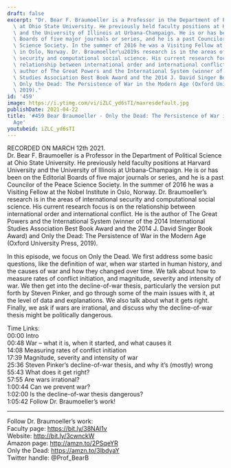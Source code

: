```yaml
---
draft: false
excerpt: "Dr. Bear F. Braumoeller is a Professor in the Department of Political Science\
  \ at Ohio State University. He previously held faculty positions at Harvard University\
  \ and the University of Illinois at Urbana-Champaign. He is or has been on the Editorial\
  \ Boards of five major journals or series, and he is a past Councilor of the Peace\
  \ Science Society. In the summer of 2016 he was a Visiting Fellow at the Nobel Institute\
  \ in Oslo, Norway. Dr. Braumoeller\u2019s research is in the areas of international\
  \ security and computational social science. His current research focus is on the\
  \ relationship between international order and international conflict. He is the\
  \ author of The Great Powers and the International System (winner of the 2014 International\
  \ Studies Association Best Book Award and the 2014 J. David Singer Book Award) and\
  \ Only the Dead: The Persistence of War in the Modern Age (Oxford University Press,\
  \ 2019)."
id: '459'
image: https://i.ytimg.com/vi/iZLC_yd6sTI/maxresdefault.jpg
publishDate: 2021-04-22
title: '#459 Bear Braumoeller - Only the Dead: The Persistence of War in the Modern
  Age'
youtubeid: iZLC_yd6sTI
---
```

<div class="timelinks">

RECORDED ON MARCH 12th 2021.  
Dr. Bear F. Braumoeller is a Professor in the Department of Political Science at Ohio State University. He previously held faculty positions at Harvard University and the University of Illinois at Urbana-Champaign. He is or has been on the Editorial Boards of five major journals or series, and he is a past Councilor of the Peace Science Society. In the summer of 2016 he was a Visiting Fellow at the Nobel Institute in Oslo, Norway. Dr. Braumoeller’s research is in the areas of international security and computational social science. His current research focus is on the relationship between international order and international conflict. He is the author of The Great Powers and the International System (winner of the 2014 International Studies Association Best Book Award and the 2014 J. David Singer Book Award) and Only the Dead: The Persistence of War in the Modern Age (Oxford University Press, 2019).

In this episode, we focus on Only the Dead. We first address some basic questions, like the definition of war, when war started in human history, and the causes of war and how they changed over time. We talk about how to measure rates of conflict initiation, and magnitude, severity and intensity of war. We then get into the decline-of-war thesis, particularly the version put forth by Steven Pinker, and go through some of the main issues with it, at the level of data and explanations. We also talk about what it gets right. Finally, we ask if wars are irrational, and discuss why the decline-of-war thesis might be politically dangerous.

Time Links:  
<time>00:00</time> Intro  
<time>00:48</time> War – what it is, when it started, and what causes it  
<time>14:08</time> Measuring rates of conflict initiation  
<time>17:39</time> Magnitude, severity and intensity of war  
<time>25:36</time> Steven Pinker’s decline-of-war thesis, and why it’s (mostly) wrong  
<time>55:43</time> What does it get right?  
<time>57:55</time> Are wars irrational?  
<time>1:00:44</time> Can we prevent war?  
<time>1:02:00</time> Is the decline-of-war thesis dangerous?  
<time>1:05:42</time> Follow Dr. Braumoeller’s work!

---

Follow Dr. Braumoeller’s work:  
Faculty page: https://bit.ly/38NAI1v  
Website: http://bit.ly/3cwnckW  
Amazon page: http://amzn.to/2PSqeYR  
Only the Dead: https://amzn.to/3lbdyaY  
Twitter handle: @Prof_BearB
</div>

